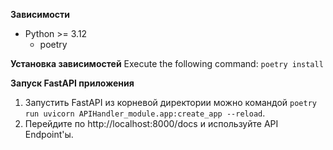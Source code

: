 

**Зависимости**
- Python >= 3.12
   - poetry

**Установка зависимостей**
Execute the following command: ```poetry install```

**Запуск FastAPI приложения**
1. Запустить FastAPI из корневой директории можно командой ```poetry run uvicorn APIHandler_module.app:create_app --reload```.
2. Перейдите по http://localhost:8000/docs и используйте API Endpoint'ы.
